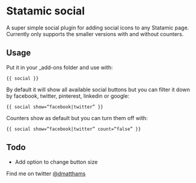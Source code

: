 # Statamic social

A super simple social plugin for adding social icons to any Statamic page. Currently only supports the smaller versions with and without counters.

## Usage

Put it in your _add-ons folder and use with:

	{{ social }}

By default it will show all available social buttons but you can filter it down by facebook, twitter, pinterest, linkedin or google:

	{{ social show=“facebook|twitter” }}

Counters show as default but you can turn them off with:

	{{ social show=“facebook|twitter” count=“false” }}

## Todo

* Add option to change button size

Find me on twitter [@dmatthams](http://twitter.com/dmatthams)
